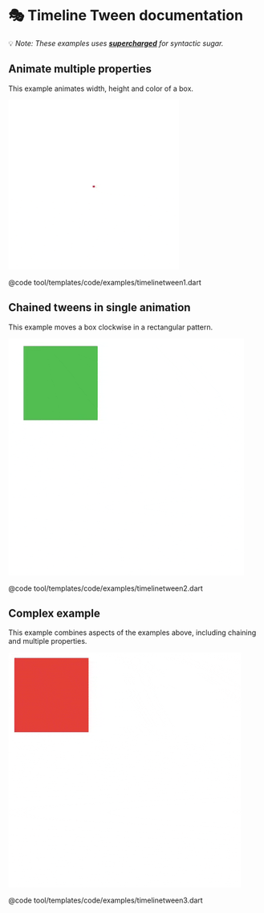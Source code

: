 # 🎭 Timeline Tween documentation

💡 _Note: These examples uses **[supercharged](https://pub.dev/packages/supercharged)** for syntactic sugar._

## Animate multiple properties

This example animates width, height and color of a box.

![example1](https://raw.githubusercontent.com/felixblaschke/simple_animations_documentation_assets/master/sa_multi_tween/v1/multitween-example-1.gif)

@code tool/templates/code/examples/timelinetween1.dart

## Chained tweens in single animation

This example moves a box clockwise in a rectangular pattern.

![example2](https://raw.githubusercontent.com/felixblaschke/simple_animations_documentation_assets/master/sa_multi_tween/v1/multitween-example-2.gif)

@code tool/templates/code/examples/timelinetween2.dart

## Complex example

This example combines aspects of the examples above, including chaining and multiple properties.

![example3](https://raw.githubusercontent.com/felixblaschke/simple_animations_documentation_assets/master/sa_multi_tween/v1/multitween-example-3.gif)

@code tool/templates/code/examples/timelinetween3.dart
